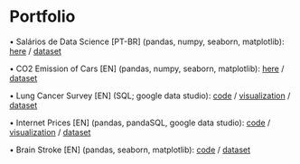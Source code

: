 # Portfolio

• Salários de Data Science [PT-BR] (pandas, numpy, seaborn, matplotlib): [here](https://github.com/camiladaltro/portfolio/blob/main/salarios_data_science.ipynb) / [dataset](https://www.kaggle.com/datasets/ruchi798/data-science-job-salaries)

• CO2 Emission of Cars [EN] (pandas, numpy, seaborn, matplotlib): [here](https://github.com/camiladaltro/portfolio/blob/main/CO2_emission_of_cars.ipynb) / [dataset](https://www.kaggle.com/datasets/midhundasl/co2-emission-of-cars-dataset)

• Lung Cancer Survey [EN] (SQL; google data studio): [code](https://github.com/camiladaltro/portfolio/tree/main/lung_cancer_survey) / [visualization](https://datastudio.google.com/reporting/c2fb3216-8506-4e0b-a0ea-89a6ad837815/page/zC4yC) / [dataset](https://www.kaggle.com/datasets/jillanisofttech/lung-cancer-detection)


• Internet Prices [EN] (pandas, pandaSQL, google data studio): [code](https://github.com/camiladaltro/portfolio/blob/main/internet_prices_all_csv.ipynb) / [visualization](https://datastudio.google.com/reporting/ecab9e44-3cb8-436c-b7fc-5b96fb1b7ba6/page/kpAzC) / [dataset](https://www.kaggle.com/datasets/ramjasmaurya/1-gb-internet-price)

• Brain Stroke [EN] (pandas, seaborn, matplotlib): [code](https://github.com/camiladaltro/portfolio/blob/main/brain_stroke_eda.ipynb) / [dataset](https://www.kaggle.com/datasets/jillanisofttech/brain-stroke-dataset)

